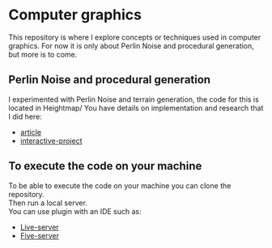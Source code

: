 # Computer graphics

This repository is where I explore concepts or techniques used in computer graphics.
For now it is only about Perlin Noise and procedural generation, but more is to come.

## Perlin Noise and procedural generation
I experimented with Perlin Noise and terrain generation, the code for this is located in Heightmap/
You have details on implementation and research that I did here:
- [article](https://gsouton.github.io/ComputerGraphics/)
- [interactive-project](https://gsouton.github.io/ComputerGraphics/HeightMap/)


## To execute the code on your machine
To be able to execute the code on your machine you can clone the repository.\
Then run a local server.\
You can use plugin with an IDE such as:
-   [Live-server](https://marketplace.visualstudio.com/items?itemName=ritwickdey.LiveServer)
-   [Five-server](https://marketplace.visualstudio.com/items?itemName=yandeu.five-server)
